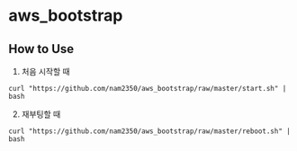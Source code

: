 # aws_bootstrap
## How to Use

1. 처음 시작할 때

```
curl "https://github.com/nam2350/aws_bootstrap/raw/master/start.sh" | bash 
```

2. 재부팅할 때

```
curl "https://github.com/nam2350/aws_bootstrap/raw/master/reboot.sh" | bash 
```
